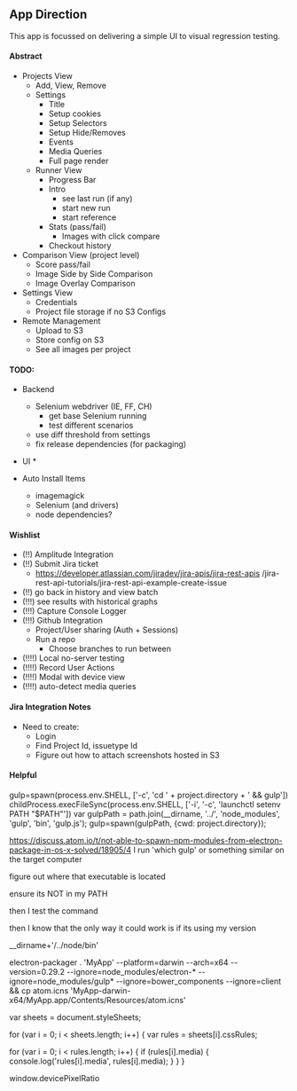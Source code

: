 ## App Direction

This app is focussed on delivering a simple UI to visual regression testing.

#### Abstract

  * Projects View
    * Add, View, Remove
    * Settings
      * Title
      * Setup cookies
      * Setup Selectors
      * Setup Hide/Removes
      * Events
      * Media Queries
      * Full page render
    * Runner View
      * Progress Bar
      * Intro
        * see last run (if any)
        * start new run
        * start reference
      * Stats (pass/fail)
        * Images with click compare
      * Checkout history
  * Comparison View (project level)
    * Score pass/fail
    * Image Side by Side Comparison
    * Image Overlay Comparison
  * Settings View
    * Credentials
    * Project file storage if no S3 Configs
  * Remote Management
    * Upload to S3
    * Store config on S3
    * See all images per project


#### TODO:

  * Backend
    * Selenium webdriver (IE, FF, CH)
      * get base Selenium running
      * test different scenarios
    * use diff threshold from settings
    * fix release dependencies (for packaging)

  * UI
    *

  * Auto Install Items
    * imagemagick
    * Selenium (and drivers)
    * node dependencies?

#### Wishlist

  * (!!) Amplitude Integration
  * (!!) Submit Jira ticket
    * https://developer.atlassian.com/jiradev/jira-apis/jira-rest-apis
      /jira-rest-api-tutorials/jira-rest-api-example-create-issue
  * (!!) go back in history and view batch
  * (!!!) see results with historical graphs
  * (!!!) Capture Console Logger
  * (!!!) Github Integration
    * Project/User sharing (Auth + Sessions)
    * Run a repo
      * Choose branches to run between
  * (!!!!) Local no-server testing
  * (!!!!) Record User Actions
  * (!!!!) Modal with device view
  * (!!!!) auto-detect media queries

#### Jira Integration Notes

  * Need to create:
    * Login
    * Find Project Id, issuetype Id
    * Figure out how to attach screenshots hosted in S3


#### Helpful

gulp=spawn(process.env.SHELL, ['-c', 'cd ' + project.directory + ' && gulp'])
childProcess.execFileSync(process.env.SHELL, ['-i', '-c', 'launchctl setenv PATH "$PATH"'])
var gulpPath = path.join(__dirname, '../', 'node_modules', 'gulp', 'bin', 'gulp.js');
gulp=spawn(gulpPath, {cwd: project.directory});

https://discuss.atom.io/t/not-able-to-spawn-npm-modules-from-electron-package-in-os-x-solved/18905/4
I run 'which gulp' or something similar on the target computer

figure out where that executable is located

ensure its NOT in my PATH

then I test the command

then I know that the only way it could work is if its using my version

__dirname+'/../node/bin'


electron-packager . 'MyApp' --platform=darwin --arch=x64 --version=0.29.2 --ignore=node_modules/electron-* --ignore=node_modules/gulp* --ignore=bower_components --ignore=client && cp atom.icns 'MyApp-darwin-x64/MyApp.app/Contents/Resources/atom.icns'


var sheets = document.styleSheets;

for (var i = 0; i < sheets.length; i++) {
  var rules = sheets[i].cssRules;

  for (var i = 0; i < rules.length; i++) {
    if (rules[i].media) {
      console.log('rules[i].media', rules[i].media);
    }
  }
}


window.devicePixelRatio
